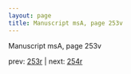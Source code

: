 ```yaml
---
layout: page
title: Manuscript msA, page 253v
---
```


Manuscript msA, page 253v

prev:  [253r](../253r) | next:  [254r](../254r)